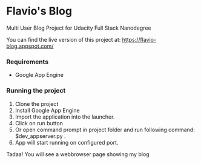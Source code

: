 # Flavio's Blog

Multi User Blog Project for Udacity Full Stack Nanodegree

You can find the live version of this project at: https://flavio-blog.appspot.com/

### Requirements
* Google App Engine

### Running the project
1. Clone the project
2. Install Google App Engine
3. Import the application into the launcher.
4. Click on run button
5. Or open command prompt in project folder and run following command: $dev_appserver.py .
6. App will start running on configured port.

Tadaa! You will see a webbrowser page showing my blog

